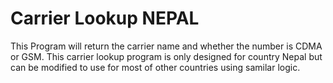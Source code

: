 # Carrier Lookup NEPAL

This Program will return the carrier name and whether the number is CDMA or GSM. This carrier lookup program is only designed for country Nepal but can be modified to use for most of other countries using samilar logic.